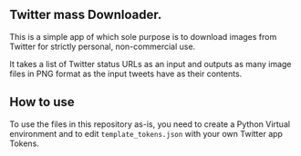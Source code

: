 ## Twitter mass Downloader.

This is a simple app of which sole purpose is to download images from Twitter for strictly personal, non-commercial use.

It takes a list of Twitter status URLs as an input and outputs as many image files in PNG format as the input tweets have as their contents.

## How to use

To use the files in this repository as-is, you need to create a Python Virtual environment and to edit `template_tokens.json` with your own Twitter app Tokens.